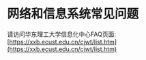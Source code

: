 # 网络和信息系统常见问题

请访问华东理工大学信息化中心FAQ页面:  
[https://xxb.ecust.edu.cn/cjwt/list.htm](https://xxb.ecust.edu.cn/cjwt/list.htm)